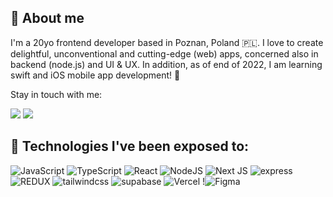 ## 🙋 About me

I'm a 20yo frontend developer based in Poznan, Poland 🇵🇱. I love to create delightful, unconventional and cutting-edge (web) apps, concerned also in backend (node.js) and UI & UX.
In addition, as of end of 2022, I am learning swift and iOS mobile app development! 🍏

<p>Stay in touch with me:</p>
<p>
<a href="https://discordapp.com/users/224978978362884096/"><img src="https://img.shields.io/badge/Discord-5865F2?style=for-the-badge&logo=discord&logoColor=white" /></a>
<a href=""><img src="https://img.shields.io/badge/PERSONAL page (soon)-0A0A0A?style=for-the-badge&logo=devdotto&logoColor=white" /></a>
</p>


## 🔧 Technologies I've been exposed to:

![JavaScript](https://img.shields.io/badge/javascript-%23323330.svg?style=for-the-badge&logo=javascript&logoColor=%23F7DF1E)  ![TypeScript](https://img.shields.io/badge/typescript-%23007ACC.svg?style=for-the-badge&logo=typescript&logoColor=white)  ![React](https://img.shields.io/badge/react-%2320232a.svg?style=for-the-badge&logo=react&logoColor=%2361DAFB)  ![NodeJS](https://img.shields.io/badge/node.js-6DA55F?style=for-the-badge&logo=node.js&logoColor=white)  ![Next JS](https://img.shields.io/badge/Next-black?style=for-the-badge&logo=next.js&logoColor=white) ![express](https://img.shields.io/badge/Express.js-404D59?style=for-the-badge) ![REDUX](https://img.shields.io/badge/Redux-593D88?style=for-the-badge&logo=redux&logoColor=white) ![tailwindcss](https://img.shields.io/badge/Tailwind_CSS-38B2AC?style=for-the-badge&logo=tailwind-css&logoColor=white) ![supabase](https://img.shields.io/badge/Supabase-181818?style=for-the-badge&logo=supabase&logoColor=white) ![Vercel](https://img.shields.io/badge/vercel-%23000000.svg?style=for-the-badge&logo=vercel&logoColor=white) !![Figma](https://img.shields.io/badge/figma-%23F24E1E.svg?style=for-the-badge&logo=figma&logoColor=white) 
